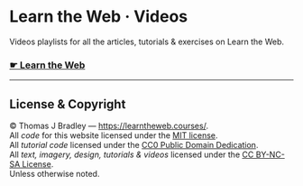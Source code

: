 # Learn the Web · Videos

Videos playlists for all the articles, tutorials & exercises on Learn the Web.

### [☛ Learn the Web](https://learntheweb.courses/)

---

## License & Copyright

© Thomas J Bradley — <https://learntheweb.courses/>.<br>
All *code* for this website licensed under the [MIT license](LICENSE).<br>
All *tutorial code* licensed under the [CC0 Public Domain Dedication](https://creativecommons.org/publicdomain/zero/1.0/).<br>
All *text, imagery, design, tutorials & videos* licensed under the [CC BY-NC-SA License](http://creativecommons.org/licenses/by-nc-sa/4.0/).<br>
Unless otherwise noted.

